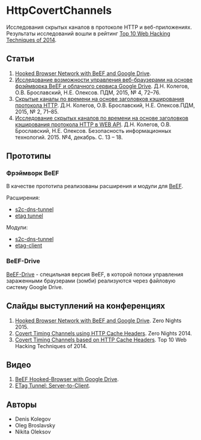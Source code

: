# HttpCovertChannels

Исследования скрытых каналов в протоколе HTTP и веб-приложениях.
Результаты исследований вошли в рейтинг [Top 10 Web Hacking Techniques of 2014](https://www.whitehatsec.com/blog/top-10-web-hacking-techniques-of-2014/).

## Статьи

1. [Hooked Browser Network with BeEF and Google Drive](http://blog.beefproject.com/2016/01/hooked-browser-network-with-beef-and.html).
2. [Исследование возможности управления веб-браузерами на основе фрэймворка BeEF и облачного сервиса Google Drive](papers/pdm523.pdf).
 Д.Н. Колегов, О.В. Брославский, Н.Е. Олексов. ПДМ, 2015, № 4, 72–76.
3. [Скрытые каналы по времени на основе заголовков кэширования протокола HTTP](papers/pdm506.pdf).
Д.Н. Колегов, О.В. Брославский, Н.Е. Олексов.ПДМ, 2015, № 2, 71–85.
4. [Исследование скрытых каналов по времени на основе заголовков кэширования протокола HTTP в WEB API](papers/bit2.pdf).
Д.Н. Колегов, О.В. Брославский, Н.Е. Олексов. Безопасность информационных технологий. 2015. №4, декабрь. С. 13 – 18.

## Прототипы

### Фрэймворк BeEF
В качестве прототипа реализованы расширения и модули для [BeEF](https://github.com/beefproject/beef).

Расширения:
* [s2c-dns-tunnel](beef/extensions/s2c_dns_tunnel)
* [etag tunnel](beef/extensions/etag)

Модули:
* [s2c-dns-tunnel](beef/modules/s2c_dns_tunnel)
* [etag-client](beef/modules/etag_client)

### BeEF-Drive
[BeEF-Drive](https://github.com/tsu-iscd/beef-drive) - специльная версия BeEF, в которой потоки управления зараженными браузерами (зомби) реализуются через файловую систему Google Drive.

## Слайды выступлений на конференциях
1. [Hooked Browser Network with BeEF and Google Drive](http://www.slideshare.net/dnkolegov/zn27112015). Zero Nights 2015.
2. [Covert Timing Channels using HTTP Cache Headers](http://www.slideshare.net/dnkolegov/15112014-41633305). Zero Nights 2014.
3. [Covert Timing Channels based on HTTP Cache Headers](http://www.slideshare.net/dnkolegov/wh102014). Top 10 Web Hacking Techniques of 2014.

## Видео
1. [BeEF Hooked-Browser with Google Drive](https://www.youtube.com/watch?v=_RfBUEcvynM).
2. [ETag Tunnel: Server-to-Client](https://www.youtube.com/watch?v=W2qWA7XUzGQ).

## Авторы
* Denis Kolegov
* Oleg Broslavsky
* Nikita Oleksov
